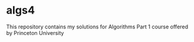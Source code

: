 # algs4
This repository contains my solutions for Algorithms Part 1 course offered by Princeton University
